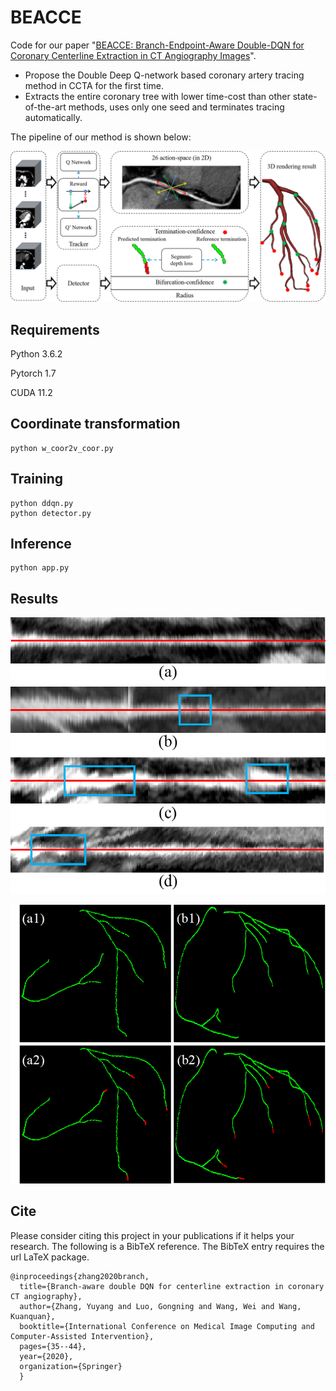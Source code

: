 # BEACCE

Code for our paper "[BEACCE: Branch-Endpoint-Aware Double-DQN for Coronary Centerline Extraction in CT Angiography Images](https://link.springer.com/chapter/10.1007/978-3-030-59725-2_4)". 

- Propose the Double Deep Q-network based coronary artery tracing method in CCTA for the first time.
- Extracts the entire coronary tree with lower time-cost than other state-of-the-art methods, uses only one seed and terminates tracing automatically.

The pipeline of our method is shown below:

<p align="center">
    <img src="framework.png"> 



## Requirements

Python 3.6.2

Pytorch 1.7

CUDA 11.2

## Coordinate transformation

```
python w_coor2v_coor.py
```
    
## Training

```
python ddqn.py
python detector.py

```

## Inference

```
python app.py
```
    
## Results


<p align="center">
    <img src="fig7.png">
</p>


<p align="center">
    <img src="fig8.png"> 
</p>

## Cite

Please consider citing this project in your publications if it helps your research. The following is a BibTeX reference. The BibTeX entry requires the url LaTeX package.

    @inproceedings{zhang2020branch,
      title={Branch-aware double DQN for centerline extraction in coronary CT angiography},
      author={Zhang, Yuyang and Luo, Gongning and Wang, Wei and Wang, Kuanquan},
      booktitle={International Conference on Medical Image Computing and Computer-Assisted Intervention},
      pages={35--44},
      year={2020},
      organization={Springer}
      }
